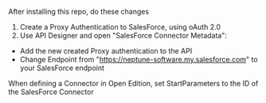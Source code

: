 After installing this repo, do these changes


1) Create a Proxy Authentication to SalesForce, using oAuth 2.0
2) Use API Designer and open "SalesForce Connector Metadata":

- Add the new created Proxy authentication to the API
- Change Endpoint from "https://neptune-software.my.salesforce.com" to your SalesForce endpoint


When defining a Connector in Open Edition, set StartParameters to the ID of the SalesForce Connector